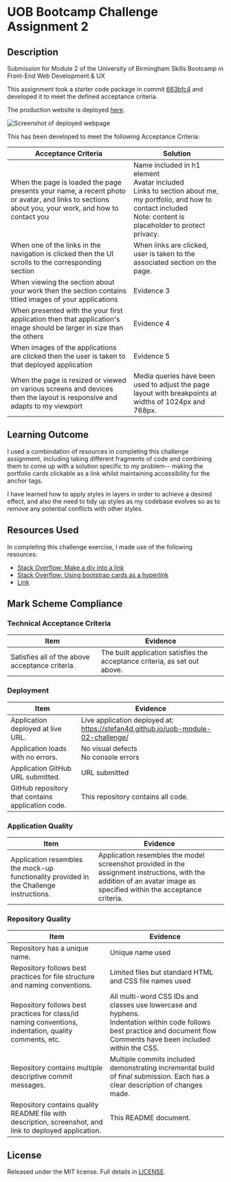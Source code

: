 # UOB Bootcamp Challenge Assignment 2

## Description

Submission for Module 2 of the University of Birmingham Skills Bootcamp in Front-End Web Development &amp; UX

This assignment took a starter code package in commit [663bfc4](https://github.com/Stefan4D/uob-module-02-challenge/tree/663bfc4dbe755b36418ec08640f8e3e3091fab22) and developed it to meet the defined acceptance criteria.

The production website is deployed [here](https://stefan4d.github.io/uob-module-02-challenge/).

![Screenshot of deployed webpage](./abc.jpg)

This has been developed to meet the following Acceptance Criteria:

| Acceptance Criteria                                                                                                                               | Solution                                                                                                                                                                               |
| ------------------------------------------------------------------------------------------------------------------------------------------------- | -------------------------------------------------------------------------------------------------------------------------------------------------------------------------------------- |
| When the page is loaded the page presents your name, a recent photo or avatar, and links to sections about you, your work, and how to contact you | Name included in h1 element <br /> Avatar included <br /> Links to section about me, my portfolio, and how to contact included <br /> Note: content is placeholder to protect privacy. |
| When one of the links in the navigation is clicked then the UI scrolls to the corresponding section                                               | When links are clicked, user is taken to the associated section on the page.                                                                                                           |
| When viewing the section about your work then the section contains titled images of your applications                                             | Evidence 3                                                                                                                                                                             |
| When presented with the your first application then that application's image should be larger in size than the others                             | Evidence 4                                                                                                                                                                             |
| When images of the applications are clicked then the user is taken to that deployed application                                                   | Evidence 5                                                                                                                                                                             |
| When the page is resized or viewed on various screens and devices then the layout is responsive and adapts to my viewport                         | Media queries have been used to adjust the page layout with breakpoints at widths of 1024px and 768px.                                                                                 |

## Learning Outcome

I used a combindation of resources in completing this challenge assignment, including taking different fragments of code and combining them to come up with a solution specific to my problem-- making the portfolio cards clickable as a link whilst maintaining accessibility for the anchor tags.

I have learned how to apply styles in layers in order to achieve a desired effect, and also the need to tidy up styles as my codebase evolves so as to remove any potential conflicts with other styles.

## Resources Used

In completing this challenge exercise, I made use of the following resources:

- [Stack Overflow: Make a div into a link](https://stackoverflow.com/questions/796087/make-a-div-into-a-link)
- [Stack Overflow: Using bootstrap cards as a hyperlink](https://stackoverflow.com/questions/49554070/using-bootstrap-cards-as-a-hyperlink)
- [Link](item)

## Mark Scheme Compliance

### Technical Acceptance Criteria

| Item                                            | Evidence                                                                   |
| ----------------------------------------------- | -------------------------------------------------------------------------- |
| Satisfies all of the above acceptance criteria. | The built application satisfies the acceptance criteria, as set out above. |

### Deployment

| Item                                              | Evidence                                                                          |
| ------------------------------------------------- | --------------------------------------------------------------------------------- |
| Application deployed at live URL.                 | Live application deployed at: https://stefan4d.github.io/uob-module-02-challenge/ |
| Application loads with no errors.                 | No visual defects <br /> No console errors                                        |
| Application GitHub URL submitted.                 | URL submitted                                                                     |
| GitHub repository that contains application code. | This repository contains all code.                                                |

### Application Quality

| Item                                                                                    | Evidence                                                                                                                                                              |
| --------------------------------------------------------------------------------------- | --------------------------------------------------------------------------------------------------------------------------------------------------------------------- |
| Application resembles the mock-up functionality provided in the Challenge instructions. | Application resembles the model screenshot provided in the assignment instructions, with the addition of an avatar image as specified within the acceptance criteria. |

### Repository Quality

| Item                                                                                                    | Evidence                                                                                                                                                                                |
| ------------------------------------------------------------------------------------------------------- | --------------------------------------------------------------------------------------------------------------------------------------------------------------------------------------- |
| Repository has a unique name.                                                                           | Unique name used                                                                                                                                                                        |
| Repository follows best practices for file structure and naming conventions.                            | Limited files but standard HTML and CSS file names used                                                                                                                                 |
| Repository follows best practices for class/id naming conventions, indentation, quality comments, etc.  | All multi-word CSS IDs and classes use lowercase and hyphens. <br /> Indentation within code follows best practice and document flow <br /> Comments have been included within the CSS. |
| Repository contains multiple descriptive commit messages.                                               | Multiple commits included demonstrating incremental build of final submission. Each has a clear description of changes made.                                                            |
| Repository contains quality README file with description, screenshot, and link to deployed application. | This README document.                                                                                                                                                                   |

## License

Released under the MIT license. Full details in [LICENSE](./LICENSE).
